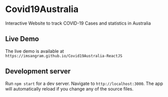 # Covid19Australia
Interactive Website to track COVID-19 Cases and statistics in Australia

## Live Demo
The live demo is available at `https://imsangram.github.io/Covid19Australia-ReactJS`
## Development server

Run `npm start` for a dev server. Navigate to `http://localhost:3000`. The app will automatically reload if you change any of the source files.